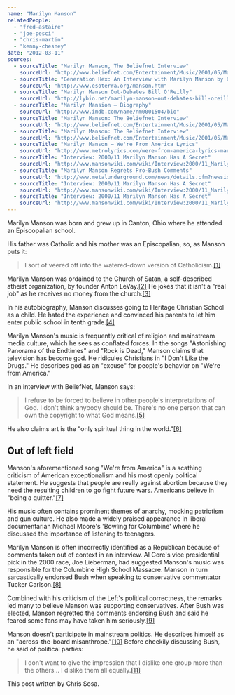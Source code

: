 ```yaml
---
name: "Marilyn Manson"
relatedPeople:
  - "fred-astaire"
  - "joe-pesci"
  - "chris-martin"
  - "kenny-chesney"
date: "2012-03-11"
sources:
  - sourceTitle: "Marilyn Manson, The Beliefnet Interview"
    sourceUrl: "http://www.beliefnet.com/Entertainment/Music/2001/05/Manson-Interview.aspx?p=2"
  - sourceTitle: "Generation Hex: An Interview with Marilyn Manson by Chad Hensley"
    sourceUrl: "http://www.esoterra.org/manson.htm"
  - sourceTitle: "Marilyn Manson Out-Debates Bill O'Reilly"
    sourceUrl: "http://lybio.net/marilyn-manson-out-debates-bill-oreilly/people/"
  - sourceTitle: "Marilyn Mansion – Biography"
    sourceUrl: "http://www.imdb.com/name/nm0001504/bio"
  - sourceTitle: "Marilyn Manson: The Beliefnet Interview"
    sourceUrl: "http://www.beliefnet.com/Entertainment/Music/2001/05/Manson-Interview.aspx?p=2"
  - sourceTitle: "Marilyn Manson: The Beliefnet Interview"
    sourceUrl: "http://www.beliefnet.com/Entertainment/Music/2001/05/Manson-Interview.aspx?p=2"
  - sourceTitle: "Marilyn Manson – We're From America Lyrics"
    sourceUrl: "http://www.metrolyrics.com/were-from-america-lyrics-marilyn-manson.html"
  - sourceTitle: "Interview: 2000/11 Marilyn Manson Has A Secret"
    sourceUrl: "http://www.mansonwiki.com/wiki/Interview:2000/11_Marilyn_Manson_Has_a_Secret"
  - sourceTitle: "Marilyn Manson Regrets Pro-Bush Comments"
    sourceUrl: "http://www.metalunderground.com/news/details.cfm?newsid=19519"
  - sourceTitle: "Interview: 2000/11 Marilyn Manson Has A Secret"
    sourceUrl: "http://www.mansonwiki.com/wiki/Interview:2000/11_Marilyn_Manson_Has_a_Secret"
  - sourceTitle: "Interview: 2000/11 Marilyn Manson Has A Secret"
    sourceUrl: "http://www.mansonwiki.com/wiki/Interview:2000/11_Marilyn_Manson_Has_a_Secret"
---
```


Marilyn Manson was born and grew up in Canton, Ohio where he attended an Episcopalian school.

His father was Catholic and his mother was an Episcopalian, so, as Manson puts it:

>I sort of veered off into the watered-down version of Catholicism.<a class="source-citation" href="http://www.beliefnet.com/Entertainment/Music/2001/05/Manson-Interview.aspx?p=2" title="Marilyn Manson, The Beliefnet Interview">[1]</a>

Marilyn Manson was ordained to the Church of Satan, a self-described atheist organization, by founder Anton LeVay.<a class="source-citation" href="http://www.esoterra.org/manson.htm" title="Generation Hex: An Interview with Marilyn Manson by Chad Hensley">[2]</a> He jokes that it isn't a "real job" as he receives no money from the church.<a class="source-citation" href="http://lybio.net/marilyn-manson-out-debates-bill-oreilly/people/" title="Marilyn Manson Out-Debates Bill O&apos;Reilly">[3]</a>

In his autobiography, Manson discusses going to Heritage Christian School as a child. He hated the experience and convinced his parents to let him enter public school in tenth grade.<a class="source-citation" href="http://www.imdb.com/name/nm0001504/bio" title="Marilyn Mansion – Biography">[4]</a>

Marilyn Manson's music is frequently critical of religion and mainstream media culture, which he sees as conflated forces. In the songs "Astonishing Panorama of the Endtimes" and "Rock is Dead," Manson claims that television has become god. He ridicules Christians in "I Don't Like the Drugs." He describes god as an "excuse" for people's behavior on "We're from America."

In an interview with BeliefNet, Manson says:

>I refuse to be forced to believe in other people's interpretations of God. I don't think anybody should be. There's no one person that can own the copyright to what God means.<a class="source-citation" href="http://www.beliefnet.com/Entertainment/Music/2001/05/Manson-Interview.aspx?p=2" title="Marilyn Manson: The Beliefnet Interview">[5]</a>

He also claims art is the "only spiritual thing in the world."<a class="source-citation" href="http://www.beliefnet.com/Entertainment/Music/2001/05/Manson-Interview.aspx?p=2" title="Marilyn Manson: The Beliefnet Interview">[6]</a>

## Out of left field

Manson's aforementioned song "We're from America" is a scathing criticism of American exceptionalism and his most openly political statement. He suggests that people are really against abortion because they need the resulting children to go fight future wars. Americans believe in "being a quitter."<a class="source-citation" href="http://www.metrolyrics.com/were-from-america-lyrics-marilyn-manson.html" title="Marilyn Manson – We&apos;re From America Lyrics">[7]</a>

His music often contains prominent themes of anarchy, mocking patriotism and gun culture. He also made a widely praised appearance in liberal documentarian Michael Moore's 'Bowling for Columbine' where he discussed the importance of listening to teenagers.

Marilyn Manson is often incorrectly identified as a Republican because of comments taken out of context in an interview. Al Gore's vice presidential pick in the 2000 race, Joe Lieberman, had suggested Manson's music was responsible for the Columbine High School Massacre. Manson in turn sarcastically endorsed Bush when speaking to conservative commentator Tucker Carlson.<a class="source-citation" href="http://www.mansonwiki.com/wiki/Interview:2000/11_Marilyn_Manson_Has_a_Secret" title="Interview: 2000/11 Marilyn Manson Has A Secret">[8]</a>

Combined with his criticism of the Left's political correctness, the remarks led many to believe Manson was supporting conservatives. After Bush was elected, Manson regretted the comments endorsing Bush and said he feared some fans may have taken him seriously.<a class="source-citation" href="http://www.metalunderground.com/news/details.cfm?newsid=19519" title="Marilyn Manson Regrets Pro-Bush Comments">[9]</a>

Manson doesn't participate in mainstream politics. He describes himself as an "across-the-board misanthrope."<a class="source-citation" href="http://www.mansonwiki.com/wiki/Interview:2000/11_Marilyn_Manson_Has_a_Secret" title="Interview: 2000/11 Marilyn Manson Has A Secret">[10]</a> Before cheekily discussing Bush, he said of political parties:

>I don't want to give the impression that I dislike one group more than the others… I dislike them all equally.<a class="source-citation" href="http://www.mansonwiki.com/wiki/Interview:2000/11_Marilyn_Manson_Has_a_Secret" title="Interview: 2000/11 Marilyn Manson Has A Secret">[11]</a>

This post written by Chris Sosa.